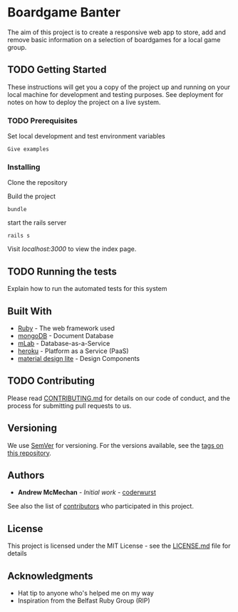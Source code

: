 # Boardgame Banter

The aim of this project is to create a responsive web app to store, add and remove basic information on a selection of boardgames for a local game group.

## TODO Getting Started

These instructions will get you a copy of the project up and running on your local machine for development and testing purposes. See deployment for notes on how to deploy the project on a live system.

### TODO Prerequisites

Set local development and test environment variables

```
Give examples
```

### Installing

Clone the repository

Build the project

```
bundle
```

start the rails server

```
rails s
```

Visit *localhost:3000* to view the index page.

## TODO Running the tests

Explain how to run the automated tests for this system

## Built With

* [Ruby](http://www.ruby-lang.org/en/) - The web framework used
* [mongoDB](https://www.mongodb.com) - Document Database
* [mLab](https://mlab.com) - Database-as-a-Service
* [heroku](https://www.heroku.com/) - Platform as a Service (PaaS)
* [material design lite](https://getmdl.io) - Design Components

## TODO Contributing

Please read [CONTRIBUTING.md](https://gist.github.com/PurpleBooth/b24679402957c63ec426) for details on our code of conduct, and the process for submitting pull requests to us.

## Versioning

We use [SemVer](http://semver.org/) for versioning. For the versions available, see the [tags on this repository](https://github.com/your/project/tags). 

## Authors

* **Andrew McMechan** - *Initial work* - [coderwurst](https://github.com/coderwurst)

See also the list of [contributors](https://github.com/coderwurst/ruby-boardgames/contributors) who participated in this project.

## License

This project is licensed under the MIT License - see the [LICENSE.md](LICENSE.md) file for details

## Acknowledgments

* Hat tip to anyone who's helped me on my way
* Inspiration from the Belfast Ruby Group (RIP)
